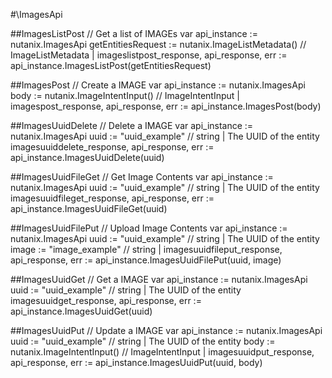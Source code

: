 #\ImagesApi

##ImagesListPost
//  Get a list of IMAGEs
var api_instance := nutanix.ImagesApi
getEntitiesRequest := nutanix.ImageListMetadata() // ImageListMetadata | 
imageslistpost_response, api_response, err := api_instance.ImagesListPost(getEntitiesRequest)

##ImagesPost
//  Create a IMAGE
var api_instance := nutanix.ImagesApi
body := nutanix.ImageIntentInput() // ImageIntentInput | 
imagespost_response, api_response, err := api_instance.ImagesPost(body)

##ImagesUuidDelete
//  Delete a IMAGE
var api_instance := nutanix.ImagesApi
uuid := "uuid_example" // string | The UUID of the entity
imagesuuiddelete_response, api_response, err := api_instance.ImagesUuidDelete(uuid)

##ImagesUuidFileGet
//  Get Image Contents
var api_instance := nutanix.ImagesApi
uuid := "uuid_example" // string | The UUID of the entity
imagesuuidfileget_response, api_response, err := api_instance.ImagesUuidFileGet(uuid)

##ImagesUuidFilePut
//  Upload Image Contents
var api_instance := nutanix.ImagesApi
uuid := "uuid_example" // string | The UUID of the entity
image := "image_example" // string | 
imagesuuidfileput_response, api_response, err := api_instance.ImagesUuidFilePut(uuid, image)

##ImagesUuidGet
//  Get a IMAGE
var api_instance := nutanix.ImagesApi
uuid := "uuid_example" // string | The UUID of the entity
imagesuuidget_response, api_response, err := api_instance.ImagesUuidGet(uuid)

##ImagesUuidPut
//  Update a IMAGE
var api_instance := nutanix.ImagesApi
uuid := "uuid_example" // string | The UUID of the entity
body := nutanix.ImageIntentInput() // ImageIntentInput | 
imagesuuidput_response, api_response, err := api_instance.ImagesUuidPut(uuid, body)


